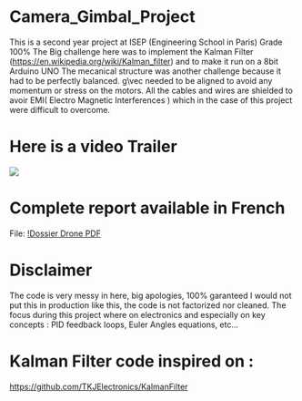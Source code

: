# Camera_Gimbal_Project
This is a second year project at ISEP (Engineering School in Paris) Grade 100%
The Big challenge here was to implement the Kalman Filter (https://en.wikipedia.org/wiki/Kalman_filter) and to make it run on a 8bit Arduino UNO 
The mecanical structure was another challenge because it had to be perfectly balanced. g\vec needed to be aligned to avoid any momentum or stress on the motors. 
All the cables and wires are shielded to avoir EMI( Electro Magnetic Interferences ) which in the case of this project were difficult to overcome. 

# Here is a video Trailer
[![](http://img.youtube.com/vi/CbVkS4JTXWI/0.jpg)](http://www.youtube.com/watch?v=CbVkS4JTXWI "Camera Gimbal Trailer")
# Complete report available in French
File: [!Dossier Drone PDF](Rapport_TIPE_Mai2017_DOLIVEIRA_LINCOLN.pdf)


# Disclaimer
The code is very messy in here, big apologies, 100% garanteed I would not put this in production like this, the code is not factorized nor cleaned. The focus during this project where on electronics and especially on key concepts : PID feedback loops, Euler Angles equations, etc...

# Kalman Filter code inspired on : 

https://github.com/TKJElectronics/KalmanFilter 

